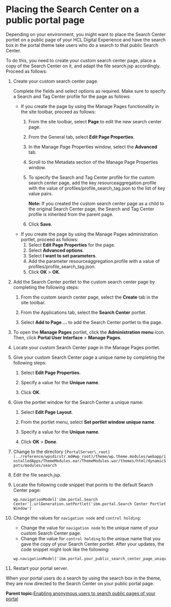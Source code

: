 # Placing the Search Center on a public portal page

Depending on your environment, you might want to place the Search Center portlet on a public page of your HCL Digital Experience and have the search box in the portal theme take users who do a search to that public Search Center.

To do this, you need to create your custom search center page, place a copy of the Search Center on it, and adapt the file search.jsp accordingly. Proceed as follows:

1.  Create your custom search center page.

    Complete the fields and select options as required. Make sure to specify a Search and Tag Center profile for the page as follows:

    -   If you create the page by using the Manage Pages functionality in the site toolbar, proceed as follows:
        1.  From the site toolbar, select **Page** to edit the new search center page.
        2.  From the General tab, select **Edit Page Properties**.
        3.  In the Manage Page Properties window, select the **Advanced** tab.
        4.  Scroll to the Metadata section of the Manage Page Properties window.
        5.  To specify the Search and Tag Center profile for the custom search center page, add the key resourceaggregation.profile with the value of profiles/profile\_search\_tag.json to the list of key value pairs.

            **Note:** If you created the custom search center page as a child to the original Search Center page, the Search and Tag Center profile is inherited from the parent page.

        6.  Click **Save**.
    -   If you create the page by using the Manage Pages administration portlet, proceed as follows:
        1.  Select **Edit Page Properties** for the page.
        2.  Select **Advanced options**.
        3.  Select **I want to set parameters**.
        4.  Add the parameter resourceaggregation.profile with a value of profiles/profile\_search\_tag.json.
        5.  Click **OK** \> **OK**.
2.  Add the Search Center portlet to the custom search center page by completing the following steps:

    1.  From the custom search center page, select the **Create** tab in the site toolbar.

    2.  From the Applications tab, select the **Search Center** portlet.

    3.  Select **Add to Page ...** to add the Search Center portlet to the page.

3.  To open the **Manage Pages** portlet, click the **Administration menu** icon. Then, click **Portal User Interface** \> **Manage Pages**.

4.  Locate your custom Search Center page in the Manage Pages portlet.

5.  Give your custom Search Center page a unique name by completing the following steps:

    1.  Select **Edit Page Properties**.

    2.  Specify a value for the **Unique name**.

    3.  Click **OK**.

6.  Give the portlet window for the Search Center a unique name:

    1.  Select **Edit Page Layout**.

    2.  From the portlet menu, select **Set portlet window unique name**.

    3.  Specify a value for the **Unique name**.

    4.  Click **OK** \> **Done**.

7.  Change to the directory `[PortalServer\_root](../reference/wpsdirstr.md#wp_root)/theme/wp.theme.modules/webapp/installedApps/ThemeModules.ear/ThemeModules.war/themes/html/dynamicSpots/modules/search`

8.  Edit the file search.jsp.

9.  Locate the following code snippet that points to the default Search Center page:

    ```
    wp.navigationModel['ibm.portal.Search Center'].urlGeneration.setPortlet('ibm.portal.Search Center Portlet Window')
    ```

10. Change the values for `navigation node` and `control holding`:

    -   Change the value for `navigation node` to the unique name of your custom Search Center page.
    -   Change the value for `control holding` to the unique name that you gave the copy of your Search Center portlet.
    After your updates, the code snippet might look like the following:

    ```
    wp.navigationModel['ibm.portal.your_public_search_center_page_unique_name'].urlGeneration.setPortlet('ibm.portal.your_public_search_center_portlet_window_unique_name')
    ```

11. Restart your portal server.


When your portal users do a search by using the search box in the theme, they are now directed to the Search Center on your public portal page.

**Parent topic:**[Enabling anonymous users to search public pages of your portal](../admin-system/srtusgsrchbrwanonpgs.md)

